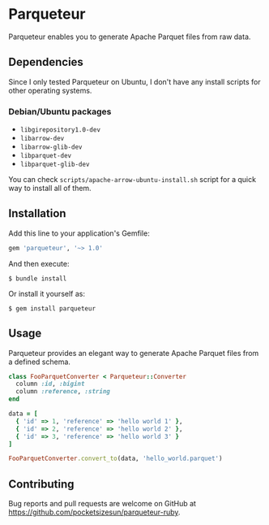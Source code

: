 # Parqueteur

Parqueteur enables you to generate Apache Parquet files from raw data.

## Dependencies

Since I only tested Parqueteur on Ubuntu, I don't have any install scripts for other operating systems.
### Debian/Ubuntu packages
- `libgirepository1.0-dev`
- `libarrow-dev`
- `libarrow-glib-dev`
- `libparquet-dev`
- `libparquet-glib-dev`

You can check `scripts/apache-arrow-ubuntu-install.sh` script for a quick way to install all of them.
## Installation

Add this line to your application's Gemfile:

```ruby
gem 'parqueteur', '~> 1.0'
```

And then execute:

    $ bundle install

Or install it yourself as:

    $ gem install parqueteur

## Usage

Parqueteur provides an elegant way to generate Apache Parquet files from a defined schema.
```ruby
class FooParquetConverter < Parqueteur::Converter
  column :id, :bigint
  column :reference, :string
end

data = [
  { 'id' => 1, 'reference' => 'hello world 1' },
  { 'id' => 2, 'reference' => 'hello world 2' },
  { 'id' => 3, 'reference' => 'hello world 3' }
]

FooParquetConverter.convert_to(data, 'hello_world.parquet')
```

## Contributing

Bug reports and pull requests are welcome on GitHub at https://github.com/pocketsizesun/parqueteur-ruby.
